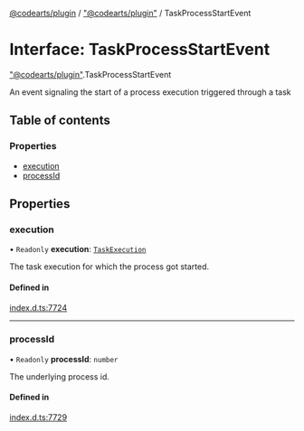 [@codearts/plugin](../README.md) / ["@codearts/plugin"](../modules/_codearts_plugin_.md) / TaskProcessStartEvent

# Interface: TaskProcessStartEvent

["@codearts/plugin"](../modules/_codearts_plugin_.md).TaskProcessStartEvent

An event signaling the start of a process execution
triggered through a task

## Table of contents

### Properties

- [execution](codearts_plugin_.TaskProcessStartEvent.md#execution)
- [processId](codearts_plugin_.TaskProcessStartEvent.md#processid)

## Properties

### execution

• `Readonly` **execution**: [`TaskExecution`](codearts_plugin_.TaskExecution.md)

The task execution for which the process got started.

#### Defined in

[index.d.ts:7724](https://github.com/shuyaqian/cloudide-plugin-api/blob/5b69219/index.d.ts#L7724)

___

### processId

• `Readonly` **processId**: `number`

The underlying process id.

#### Defined in

[index.d.ts:7729](https://github.com/shuyaqian/cloudide-plugin-api/blob/5b69219/index.d.ts#L7729)
